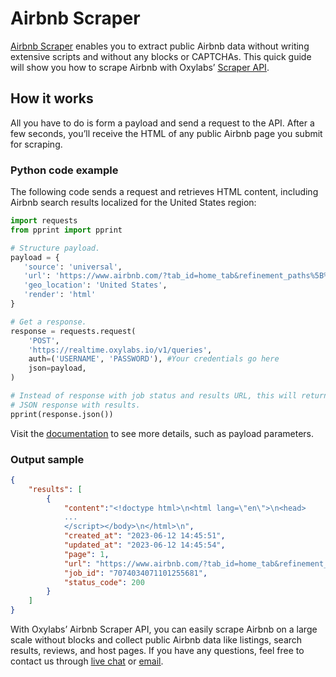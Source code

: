 # Airbnb Scraper

[<u>Airbnb
Scraper</u>](https://oxylabs.io/products/scraper-api/web/airbnb) enables
you to extract public Airbnb data without writing extensive scripts and
without any blocks or CAPTCHAs. This quick guide will show you how to
scrape Airbnb with Oxylabs’ [<u>Scraper
API</u>](https://oxylabs.io/products/scraper-api).

## How it works

All you have to do is form a payload and send a request to the API.
After a few seconds, you’ll receive the HTML of any public Airbnb page
you submit for scraping.

### Python code example

The following code sends a request and retrieves HTML content, including
Airbnb search results localized for the United States region:

```python
import requests
from pprint import pprint

# Structure payload.
payload = {
   'source': 'universal',
   'url': 'https://www.airbnb.com/?tab_id=home_tab&refinement_paths%5B%5D=/homes&search_mode=flex_destinations_search&flexible_trip_lengths%5B%5D=one_week&location_search=MIN_MAP_BOUNDS&monthly_start_date=2023-07-01&monthly_length=3&price_filter_input_type=0&price_filter_num_nights=5&channel=EXPLORE&search_type=category_change&category_tag=Tag:8522',
   'geo_location': 'United States',
   'render': 'html'
}

# Get a response.
response = requests.request(
    'POST',
    'https://realtime.oxylabs.io/v1/queries',
    auth=('USERNAME', 'PASSWORD'), #Your credentials go here
    json=payload,
)

# Instead of response with job status and results URL, this will return the
# JSON response with results.
pprint(response.json())
```

Visit the
[<u>documentation</u>](https://developers.oxylabs.io/scraper-apis/web-scraper-api)
to see more details, such as payload parameters.

### Output sample

```json
{
    "results": [
        {
            "content":"<!doctype html>\n<html lang=\"en\">\n<head>
            ...
            </script></body>\n</html>\n",
            "created_at": "2023-06-12 14:45:51",
            "updated_at": "2023-06-12 14:45:54",
            "page": 1,
            "url": "https://www.airbnb.com/?tab_id=home_tab&refinement_paths%5B%5D=/homes&search_mode=flex_destinations_search&flexible_trip_lengths%5B%5D=one_week&location_search=MIN_MAP_BOUNDS&monthly_start_date=2023-07-01&monthly_length=3&price_filter_input_type=0&price_filter_num_nights=5&channel=EXPLORE&search_type=category_change&category_tag=Tag:8522",
            "job_id": "7074034071101255681",
            "status_code": 200
        }
    ]
}
```

With Oxylabs’ Airbnb Scraper API, you can easily scrape Airbnb on a
large scale without blocks and collect public Airbnb data like listings,
search results, reviews, and host pages. If you have any questions, feel
free to contact us through [<u>live chat</u>](https://oxylabs.io/) or
[<u>email</u>](mailto:support@oxylabs.io).
